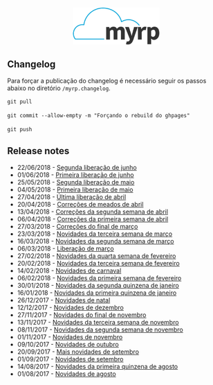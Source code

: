 <div class="hide">
<p align="center">
  <img width="200" src="./logo.png" alt="Logo do myrp">
  <br>
</p>
  
## Changelog
Para forçar a publicação do changelog é necessário seguir os passos abaixo no diretório `/myrp.changelog`.
```
git pull

git commit --allow-empty -m "Forçando o rebuild do ghpages"

git push
```

## Release notes
</div>

- 22/06/2018 - [Segunda liberação de junho](./docs/18.06.02.md)
- 01/06/2018 - [Primeira liberação de junho](./docs/18.06.01.md)
- 25/05/2018 - [Segunda liberação de maio](./docs/18.05.02.md)
- 04/05/2018 - [Primeira liberação de maio](./docs/18.05.01.md)
- 27/04/2018 - [Última liberação de abril](./docs/18.04.04.md)
- 20/04/2018 - [Correções de meados de abril](./docs/18.04.03.md)
- 13/04/2018 - [Correções da segunda semana de abril](./docs/18.04.02.md)
- 06/04/2018 - [Correções da primeira semana de abril](./docs/18.04.01.md)
- 27/03/2018 - [Correções do final de março](./docs/18.03.04.md)
- 23/03/2018 - [Novidades da terceira semana de março](./docs/18.03.03.md)
- 16/03/2018 - [Novidades da segunda semana de março](./docs/18.03.02.md)
- 06/03/2018 - [Liberação de março](./docs/18.03.01.md)
- 27/02/2018 - [Novidades da quarta semana de fevereiro](./docs/18.02.04.md)
- 20/02/2018 - [Novidades da terceira semana de fevereiro](./docs/18.02.03.md)
- 14/02/2018 - [Novidades de carnaval](./docs/18.02.02.md)
- 06/02/2018 - [Novidades da primeira semana de fevereiro](./docs/18.02.01.md)
- 30/01/2018 - [Novidades da segunda quinzena de janeiro](./docs/18.01.02.md)
- 16/01/2018 - [Novidades da primeira quinzena de janeiro](./docs/18.01.01.md)
- 26/12/2017 - [Novidades de natal](./docs/17.12.02.md)
- 12/12/2017 - [Novidades de dezembro](./docs/17.12.01.md)
- 27/11/2017 - [Novidades do final de novembro](./docs/17.11.04.md)
- 13/11/2017 - [Novidades da terceira semana de novembro](./docs/17.11.03.md)
- 08/11/2017 - [Novidades da segunda semana de novembro](./docs/17.11.02.md)
- 01/11/2017 - [Novidades de novembro](./docs/17.11.01.md)
- 09/10/2017 - [Novidades de outubro](./docs/17.10.01.md)
- 20/09/2017 - [Mais novidades de setembro](./docs/17.09.02.md)
- 01/09/2017 - [Novidades de setembro](./docs/17.09.01.md)
- 14/08/2017 - [Novidades da primeira quinzena de agosto](./docs/17.08.02.md)
- 01/08/2017 - [Novidades de agosto](./docs/17.08.01.md)
